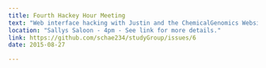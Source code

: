 ```yaml
---
title: Fourth Hackey Hour Meeting
text: "Web interface hacking with Justin and the ChemicalGenomics Website."
location: "Sallys Saloon - 4pm - See link for more details."
link: https://github.com/schae234/studyGroup/issues/6
date: 2015-08-27

---
```

